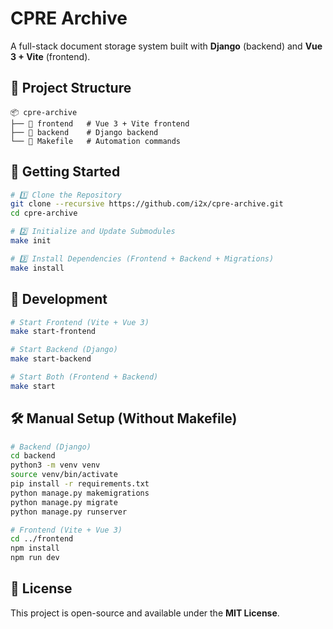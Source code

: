 # CPRE Archive

A full-stack document storage system built with **Django** (backend) and **Vue 3 + Vite** (frontend).

## 📂 Project Structure
```
📦 cpre-archive
├── 📁 frontend   # Vue 3 + Vite frontend
├── 📁 backend    # Django backend
└── 📄 Makefile   # Automation commands
```

## 🚀 Getting Started

```sh
# 1️⃣ Clone the Repository
git clone --recursive https://github.com/i2x/cpre-archive.git
cd cpre-archive

# 2️⃣ Initialize and Update Submodules
make init

# 3️⃣ Install Dependencies (Frontend + Backend + Migrations)
make install
```

## 🔧 Development

```sh
# Start Frontend (Vite + Vue 3)
make start-frontend

# Start Backend (Django)
make start-backend

# Start Both (Frontend + Backend)
make start
```

## 🛠 Manual Setup (Without Makefile)

```sh
# Backend (Django)
cd backend
python3 -m venv venv
source venv/bin/activate
pip install -r requirements.txt
python manage.py makemigrations
python manage.py migrate
python manage.py runserver

# Frontend (Vite + Vue 3)
cd ../frontend
npm install
npm run dev
```

## 📜 License
This project is open-source and available under the **MIT License**.
